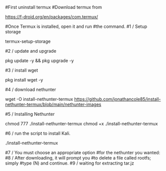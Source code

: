 #First uninstall termux
#Download termux from

https://f-droid.org/en/packages/com.termux/

#Once Termux is installed, open it and run #the command.
#1 / Setup storage

termux-setup-storage

#2 / update and upgrade

pkg update -y && pkg upgrade -y

#3 / install wget

pkg install wget -y

#4 / download nethunter

wget -O install-nethunter-termux https://github.com/jonathancole85/install-nethunter-termux/blob/main/nethunter-images

#5 / Installing Nethunter

chmod 777 ./install-nethunter-termux
chmod +x ./install-nethunter-termux

#6 / run the script to install Kali.

./install-nethunter-termux

#7 / You must choose an appropriate option 
#for the nethunter you wanted:
#8 / After downloading, it will prompt you #to delete a file called rootfs; simply
#type (N) and continue.
#9 / waiting for extracting tar.jz

